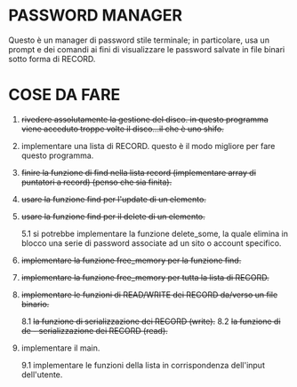 # PASSWORD MANAGER  

Questo è un manager di password stile terminale; in particolare, usa un prompt e dei comandi ai fini di visualizzare le password salvate in file binari sotto forma di RECORD.

# COSE DA FARE

1. ~~rivedere assolutamente la gestione del disco. 
    in questo programma viene acceduto troppe volte il disco...il che è uno shifo.~~
2. implementare una lista di RECORD. questo è il modo migliore per fare questo programma.

3. ~~finire la funzione di find nella lista record (implementare array di puntatori a record) (penso che sia finita).~~

4. ~~usare la funzione find per l'update di un elemento.~~

5. ~~usare la funzione find per il delete di un elemento.~~

    5.1 si potrebbe implementare la funzione delete_some, la quale elimina in blocco una serie di password associate ad un sito o account specifico.

6. ~~implementare la funzione free_memory per la funzione find.~~

7. ~~implementare la funzione free_memory per tutta la lista di RECORD.~~

8. ~~implementare le funzioni di READ/WRITE dei RECORD da/verso un file binario.~~

    8.1 ~~la funzione di serializzazione dei RECORD (write).~~
    8.2 ~~la funzione di de - serializzazione dei RECORD (read).~~
9. implementare il main.

    9.1 implementare le funzioni della lista in corrispondenza dell'input dell'utente.
